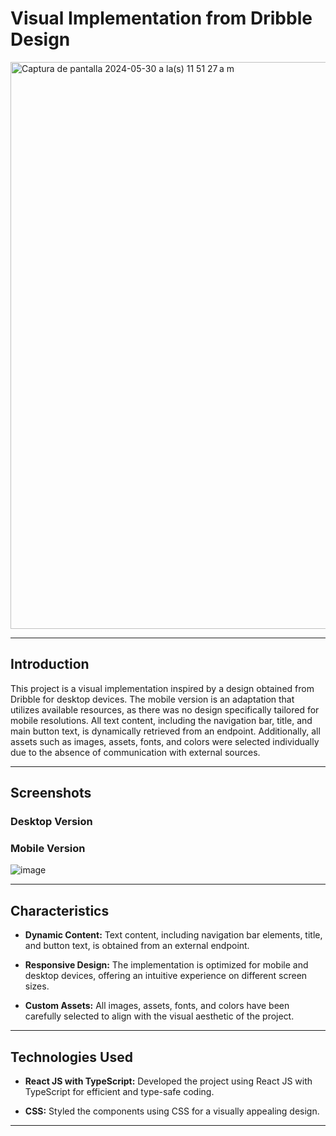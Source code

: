 # Visual Implementation from Dribble Design

<img width="907" alt="Captura de pantalla 2024-05-30 a la(s) 11 51 27 a m" src="https://github.com/lessly-zuniga/octo-website-/assets/51216464/2c5c82c6-05cc-430d-b26e-73d506c480b4">

---

## Introduction

This project is a visual implementation inspired by a design obtained from Dribble for desktop devices. The mobile version is an adaptation that utilizes available resources, as there was no design specifically tailored for mobile resolutions. All text content, including the navigation bar, title, and main button text, is dynamically retrieved from an endpoint. Additionally, all assets such as images, assets, fonts, and colors were selected individually due to the absence of communication with external sources.

---
## Screenshots

### Desktop Version

### Mobile Version
![image](https://github.com/lessly-zuniga/octo-website-/assets/51216464/e3c97095-4bf9-4014-90dc-6c6f5d9ce9d1)


---
## Characteristics

- **Dynamic Content:** Text content, including navigation bar elements, title, and button text, is obtained from an external endpoint.

- **Responsive Design:** The implementation is optimized for mobile and desktop devices, offering an intuitive experience on different screen sizes.

- **Custom Assets:** All images, assets, fonts, and colors have been carefully selected to align with the visual aesthetic of the project.

---

## Technologies Used

- **React JS with TypeScript:** Developed the project using React JS with TypeScript for efficient and type-safe coding.

- **CSS:** Styled the components using CSS for a visually appealing design.

---
